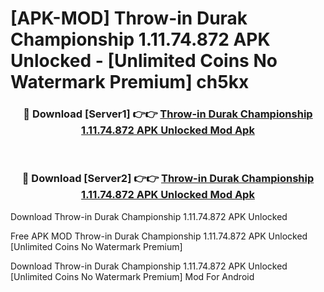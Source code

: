 # [APK-MOD] Throw-in Durak  Championship 1.11.74.872 APK Unlocked - [Unlimited Coins No Watermark Premium] ch5kx



<div align="center">
<h3>🔴 Download [Server1] 👉👉 <a href="https://momento.my/?title=Throw-in_Durak__Championship_1.11.74.872_APK_Unlocked">Throw-in Durak  Championship 1.11.74.872 APK Unlocked Mod Apk</a></h3><br>

<h3>🔴 Download [Server2] 👉👉 <a href="https://momento.my/?title=Throw-in_Durak__Championship_1.11.74.872_APK_Unlocked">Throw-in Durak  Championship 1.11.74.872 APK Unlocked Mod Apk</a></h3>
</div>



Download Throw-in Durak  Championship 1.11.74.872 APK Unlocked 

Free APK MOD Throw-in Durak  Championship 1.11.74.872 APK Unlocked [Unlimited Coins No Watermark Premium]

Download Throw-in Durak  Championship 1.11.74.872 APK Unlocked [Unlimited Coins No Watermark Premium] Mod For Android
